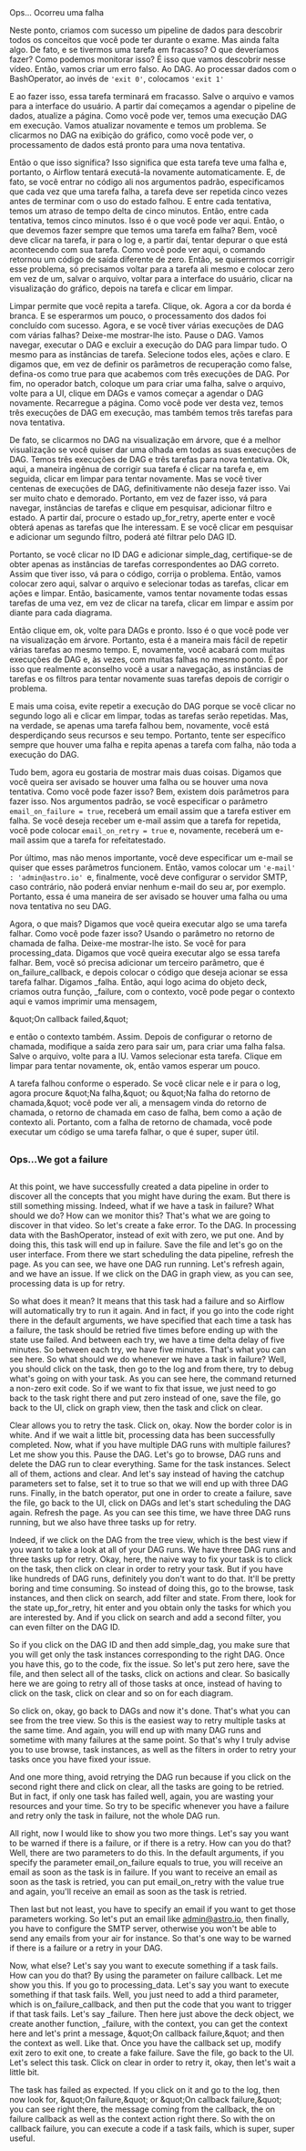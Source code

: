 ###
##

Ops... Ocorreu uma falha

Neste ponto, criamos com sucesso um pipeline de dados para descobrir todos os conceitos que você pode ter durante o exame. Mas ainda falta algo. De fato, e se tivermos uma tarefa em fracasso? O que deveríamos fazer? Como podemos monitorar isso? É isso que vamos descobrir nesse vídeo.
Então, vamos criar um erro falso. Ao DAG. Ao processar dados com o BashOperator, ao invés de ```'exit 0'```, colocamos ```'exit 1'```

E ao fazer isso, essa tarefa terminará em fracasso. Salve o arquivo e vamos para a interface do usuário. A partir daí começamos a agendar o pipeline de dados, atualize a página. Como você pode ver, temos uma execução DAG em execução. Vamos atualizar novamente e temos um problema. Se clicarmos no DAG na exibição do gráfico, como você pode ver, o processamento de dados está pronto para uma nova tentativa.

Então o que isso significa? Isso significa que esta tarefa teve uma falha e, portanto, o Airflow tentará executá-la novamente automaticamente. E, de fato, se você entrar no código ali nos argumentos padrão, especificamos que cada vez que uma tarefa falha, a tarefa deve ser repetida cinco vezes antes de terminar com o uso do estado falhou. E entre cada tentativa, temos um atraso de tempo delta de cinco minutos. Então, entre cada tentativa, temos cinco minutos. Isso é o que você pode ver aqui.
Então, o que devemos fazer sempre que temos uma tarefa em falha? Bem, você deve clicar na tarefa, ir para o log e, a partir daí, tentar depurar o que está acontecendo com sua tarefa. Como você pode ver aqui, o comando retornou um código de saída diferente de zero. Então, se quisermos corrigir esse problema, só precisamos voltar para a tarefa ali mesmo e colocar zero em vez de um, salvar o arquivo, voltar para a interface do usuário, clicar na visualização do gráfico, depois na tarefa e clicar em limpar.

Limpar permite que você repita a tarefa. Clique, ok. Agora a cor da borda é branca. E se esperarmos um pouco, o processamento dos dados foi concluído com sucesso. Agora, e se você tiver várias execuções de DAG com várias falhas? Deixe-me mostrar-lhe isto. Pause o DAG. Vamos navegar, executar o DAG e excluir a execução do DAG para limpar tudo. O mesmo para as instâncias de tarefa. Selecione todos eles, ações e claro.
E digamos que, em vez de definir os parâmetros de recuperação como false, defina-os como true para que acabemos com três execuções de DAG. Por fim, no operador batch, coloque um para criar uma falha, salve o arquivo, volte para a UI, clique em DAGs e vamos começar a agendar o DAG novamente. Recarregue a página. Como você pode ver desta vez, temos três execuções de DAG em execução, mas também temos três tarefas para nova tentativa.

De fato, se clicarmos no DAG na visualização em árvore, que é a melhor visualização se você quiser dar uma olhada em todas as suas execuções de DAG. Temos três execuções de DAG e três tarefas para nova tentativa. Ok, aqui, a maneira ingênua de corrigir sua tarefa é clicar na tarefa e, em seguida, clicar em limpar para tentar novamente. Mas se você tiver centenas de execuções de DAG, definitivamente não deseja fazer isso. Vai ser muito chato e demorado. Portanto, em vez de fazer isso, vá para navegar, instâncias de tarefas e clique em pesquisar, adicionar filtro e estado. A partir daí, procure o estado up_for_retry, aperte enter e você obterá apenas as tarefas que lhe interessam. E se você clicar em pesquisar e adicionar um segundo filtro, poderá até filtrar pelo DAG ID.

Portanto, se você clicar no ID DAG e adicionar simple_dag, certifique-se de obter apenas as instâncias de tarefas correspondentes ao DAG correto. Assim que tiver isso, vá para o código, corrija o problema. Então, vamos colocar zero aqui, salvar o arquivo e selecionar todas as tarefas, clicar em ações e limpar. Então, basicamente, vamos tentar novamente todas essas tarefas de uma vez, em vez de clicar na tarefa, clicar em limpar e assim por diante para cada diagrama.

Então clique em, ok, volte para DAGs e pronto. Isso é o que você pode ver na visualização em árvore. Portanto, esta é a maneira mais fácil de repetir várias tarefas ao mesmo tempo. E, novamente, você acabará com muitas execuções de DAG e, às vezes, com muitas falhas no mesmo ponto. É por isso que realmente aconselho você a usar a navegação, as instâncias de tarefas e os filtros para tentar novamente suas tarefas depois de corrigir o problema.

E mais uma coisa, evite repetir a execução do DAG porque se você clicar no segundo logo ali e clicar em limpar, todas as tarefas serão repetidas. Mas, na verdade, se apenas uma tarefa falhou bem, novamente, você está desperdiçando seus recursos e seu tempo. Portanto, tente ser específico sempre que houver uma falha e repita apenas a tarefa com falha, não toda a execução do DAG.

Tudo bem, agora eu gostaria de mostrar mais duas coisas. Digamos que você queira ser avisado se houver uma falha ou se houver uma nova tentativa. Como você pode fazer isso? Bem, existem dois parâmetros para fazer isso. Nos argumentos padrão, se você especificar o parâmetro ```email_on_failure = true```, receberá um email assim que a tarefa estiver em falha. Se você deseja receber um e-mail assim que a tarefa for repetida, você pode colocar ```email_on_retry = true``` e, novamente, receberá um e-mail assim que a tarefa for refeitatestado.

Por último, mas não menos importante, você deve especificar um e-mail se quiser que esses parâmetros funcionem. Então, vamos colocar um ```'e-mail' : 'admin@astro.io' ```e, finalmente, você deve configurar o servidor SMTP, caso contrário, não poderá enviar nenhum e-mail do seu ar, por exemplo. Portanto, essa é uma maneira de ser avisado se houver uma falha ou uma nova tentativa no seu DAG.

Agora, o que mais? Digamos que você queira executar algo se uma tarefa falhar. Como você pode fazer isso? Usando o parâmetro no retorno de chamada de falha. Deixe-me mostrar-lhe isto. Se você for para processing_data. Digamos que você queira executar algo se essa tarefa falhar. Bem, você só precisa adicionar um terceiro parâmetro, que é on_failure_callback, e depois colocar o código que deseja acionar se essa tarefa falhar. Digamos _falha.
Então, aqui logo acima do objeto deck, criamos outra função, _failure, com o contexto, você pode pegar o contexto aqui e vamos imprimir uma mensagem, 

\&quot;On callback failed,\&quot;

e então o contexto também. Assim. Depois de configurar o retorno de chamada, modifique a saída zero para sair um, para criar uma falha falsa. Salve o arquivo, volte para a IU. Vamos selecionar esta tarefa. Clique em limpar para tentar novamente, ok, então vamos esperar um pouco.

A tarefa falhou conforme o esperado. Se você clicar nele e ir para o log, agora procure \&quot;Na falha,\&quot; ou \&quot;Na falha do retorno de chamada,\&quot; você pode ver ali, a mensagem vinda do retorno de chamada, o retorno de chamada em caso de falha, bem como a ação de contexto ali. Portanto, com a falha de retorno de chamada, você pode executar um código se uma tarefa falhar, o que é super, super útil.

##
### Ops...We got a failure
##

At this point, we have successfully created a data pipeline in order to discover all the concepts that you might have during the exam. But there is still something missing. Indeed, what if we have a task in failure? What should we do? How can we monitor this? That's what we are going to discover in that video.
So let's create a fake error. To the DAG. In processing data with the BashOperator, instead of exit with zero, we put one. And by doing this, this task will end up in failure. Save the file and let's go on the user interface. From there we start scheduling the data pipeline, refresh the page. As you can see, we have one DAG run running. Let's refresh again, and we have an issue. If we click on the DAG in graph view, as you can see, processing data is up for retry.

So what does it mean? It means that this task had a failure and so Airflow will automatically try to run it again. And in fact, if you go into the code right there in the default arguments, we have specified that each time a task has a failure, the task should be retried five times before ending up with the state use failed. And between each try, we have a time delta delay of five minutes. So between each try, we have five minutes. That's what you can see here.
So what should we do whenever we have a task in failure? Well, you should click on the task, then go to the log and from there, try to debug what's going on with your task. As you can see here, the command returned a non-zero exit code. So if we want to fix that issue, we just need to go back to the task right there and put zero instead of one, save the file, go back to the UI, click on graph view, then the task and click on clear.

Clear allows you to retry the task. Click on, okay. Now the border color is in white. And if we wait a little bit, processing data has been successfully completed. Now, what if you have multiple DAG runs with multiple failures? Let me show you this. Pause the DAG. Let's go to browse, DAG runs and delete the DAG run to clear everything. Same for the task instances. Select all of them, actions and clear.
And let's say instead of having the catchup parameters set to false, set it to true so that we will end up with three DAG runs. Finally, in the batch operator, put one in order to create a failure, save the file, go back to the UI, click on DAGs and let's start scheduling the DAG again. Refresh the page. As you can see this time, we have three DAG runs running, but we also have three tasks up for retry.

Indeed, if we click on the DAG from the tree view, which is the best view if you want to take a look at all of your DAG runs. We have three DAG runs and three tasks up for retry. Okay, here, the naive way to fix your task is to click on the task, then click on clear in order to retry your task. But if you have like hundreds of DAG runs, definitely you don't want to do that. It'll be pretty boring and time consuming. So instead of doing this, go to the browse, task instances, and then click on search, add filter and state. From there, look for the state up_for_retry, hit enter and you obtain only the tasks for which you are interested by. And if you click on search and add a second filter, you can even filter on the DAG ID.

So if you click on the DAG ID and then add simple_dag, you make sure that you will get only the task instances corresponding to the right DAG. Once you have this, go to the code, fix the issue. So let's put zero here, save the file, and then select all of the tasks, click on actions and clear. So basically here we are going to retry all of those tasks at once, instead of having to click on the task, click on clear and so on for each diagram.

So click on, okay, go back to DAGs and now it's done. That's what you can see from the tree view. So this is the easiest way to retry multiple tasks at the same time. And again, you will end up with many DAG runs and sometime with many failures at the same point. So that's why I truly advise you to use browse, task instances, as well as the filters in order to retry your tasks once you have fixed your issue.

And one more thing, avoid retrying the DAG run because if you click on the second right there and click on clear, all the tasks are going to be retried. But in fact, if only one task has failed well, again, you are wasting your resources and your time. So try to be specific whenever you have a failure and retry only the task in failure, not the whole DAG run.

All right, now I would like to show you two more things. Let's say you want to be warned if there is a failure, or if there is a retry. How can you do that? Well, there are two parameters to do this. In the default arguments, if you specify the parameter email_on_failure equals to true, you will receive an email as soon as the task is in failure. If you want to receive an email as soon as the task is retried, you can put email_on_retry with the value true and again, you'll receive an email as soon as the task is retried.

Then last but not least, you have to specify an email if you want to get those parameters working. So let's put an email like admin@astro.io, then finally, you have to configure the SMTP server, otherwise you won't be able to send any emails from your air for instance. So that's one way to be warned if there is a failure or a retry in your DAG.

Now, what else? Let's say you want to execute something if a task fails. How can you do that? By using the parameter on failure callback. Let me show you this. If you go to processing_data. Let's say you want to execute something if that task fails. Well, you just need to add a third parameter, which is on_failure_callback, and then put the code that you want to trigger if that task fails. Let's say _failure.
Then here just above the deck object, we create another function, _failure, with the context, you can get the context here and let's print a message, \&quot;On callback failure,\&quot; and then the context as well. Like that. Once you have the callback set up, modify exit zero to exit one, to create a fake failure. Save the file, go back to the UI. Let's select this task. Click on clear in order to retry it, okay, then let's wait a little bit.

The task has failed as expected. If you click on it and go to the log, then now look for, \&quot;On failure,\&quot; or \&quot;On callback failure,\&quot; you can see right there, the message coming from the callback, the on failure callback as well as the context action right there. So with the on callback failure, you can execute a code if a task fails, which is super, super useful.

